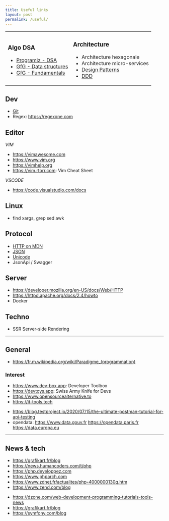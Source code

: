 ```yaml
---
title: Useful links
layout: post
permalink: /useful/
---
```


<table><tr><td>

### Algo DSA
+ [Programiz - DSA](https://www.programiz.com/dsa)
+ [GfG - Data structures](https://www.geeksforgeeks.org/data-structures)
+ [GfG - Fundamentals](https://www.geeksforgeeks.org/fundamentals-of-algorithms)

</td><td>

### Architecture
* Architecture hexagonale
* Architecture micro-services
* [Design Patterns](https://en.wikipedia.org/wiki/Software_design_pattern)
* [DDD](https://alexsoyes.com/ddd-domain-driven-design)

</td></tr></table>

## Dev
+ [Git](https://git-scm.com/doc)
+ Regex: https://regexone.com

## Editor
_VIM_
* https://vimawesome.com
* https://www.vim.org
* https://vimhelp.org
* https://vim.rtorr.com: Vim Cheat Sheet

_VSCODE_
* https://code.visualstudio.com/docs

## Linux
- find xargs, grep sed awk

## Protocol
* [HTTP on MDN](https://developer.mozilla.org/fr/docs/Web/HTTP)
* [JSON](https://www.json.org)
* [Unicode](https://home.unicode.org)
* JsonApi / Swagger

## Server
* https://developer.mozilla.org/en-US/docs/Web/HTTP
* https://httpd.apache.org/docs/2.4/howto
* Docker

## Techno
* SSR Server-side Rendering

---
## General
- https://fr.m.wikipedia.org/wiki/Paradigme_(programmation)

### Interest
- https://www.dev-box.app: Developer Toolbox
- https://devtoys.app: Swiss Army Knife for Devs
- https://www.opensourcealternative.to
- https://it-tools.tech
* https://blog.testproject.io/2020/07/15/the-ultimate-postman-tutorial-for-api-testing
* opendata: https://www.data.gouv.fr https://opendata.paris.fr https://data.europa.eu

---
## News & tech
* https://grafikart.fr/blog
* https://news.humancoders.com/t/php
* https://php.developpez.com
* https://www.phparch.com
* https://www.zdnet.fr/actualites/php-4000000130q.htm
* https://www.zend.com/blog

+ https://dzone.com/web-development-programming-tutorials-tools-news
+ https://grafikart.fr/blog
+ https://symfony.com/blog
